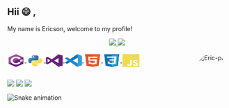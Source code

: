 ## Hii :smile: ,
My name is Ericson, welcome to my profile!
<div align="center">
  <a href="https://github.com/ericsonID">
  <img height="180em" src="https://github-readme-stats.vercel.app/api?username=ericsonID&bg_color=30,000000,0C6DF9&title_color=fff&text_color=fff"&show_icons=true&theme=radical&include_all_commits=true&count_private=true"/>
  <img height="180em" src="https://github-readme-stats.vercel.app/api/top-langs/?username=ericsonID&bg_color=30,000000,0C6DF9&title_color=fff&text_color=fff"/>
  
</div>
<div style="display: inline_block"><br>
  <img align="center" alt="Eric-Csharp" height="30" width="40" src="https://raw.githubusercontent.com/devicons/devicon/master/icons/csharp/csharp-original.svg">  
  <img align="center" alt="Eric-Python" height="30" width="40" src="https://raw.githubusercontent.com/devicons/devicon/master/icons/python/python-original.svg">
  <img align="center" alt="Eric-Visual" height="30" width="40" src="https://github.com/devicons/devicon/blob/master/icons/visualstudio/visualstudio-plain.svg">
  <img align="center" alt="Eric-VS" height="30" width="40" src="https://github.com/devicons/devicon/blob/master/icons/vscode/vscode-original.svg">
  <img align="center" alt="Eric-HTML" height="30" width="40" src="https://raw.githubusercontent.com/devicons/devicon/master/icons/html5/html5-original.svg">
  <img align="center" alt="Eric-CSS" height="30" width="40" src="https://raw.githubusercontent.com/devicons/devicon/master/icons/css3/css3-original.svg">
  <img align="center" alt="Eric-Js" height="30" width="40" src="https://raw.githubusercontent.com/devicons/devicon/master/icons/javascript/javascript-plain.svg">
  <img align="right" alt="Eric-pic" height="150" style="border-radius:50px;" src="https://media4.giphy.com/media/11KzOet1ElBDz2/giphy.gif">
</div>
  
  ##
 
<div> 
 <a href="https://discord.gg/zU2KwdTd" target="_blank"><img src="https://img.shields.io/badge/Discord-7289DA?style=for-the-badge&logo=discord&logoColor=white" target="_blank"></a> 
  <a href = "mailto:ericson.id@gmail.com"><img src="https://img.shields.io/badge/-Gmail-%23333?style=for-the-badge&logo=gmail&logoColor=white" target="_blank"></a>
  <a href="https://www.linkedin.com/in/ericsondelima/" target="_blank"><img src="https://img.shields.io/badge/-LinkedIn-%230077B5?style=for-the-badge&logo=linkedin&logoColor=white" target="_blank"></a> 
 
  ![Snake animation](https://github.com/ericsonID/ericsonID/blob/main/.github/workflows/snake.yml)
 
</div>

